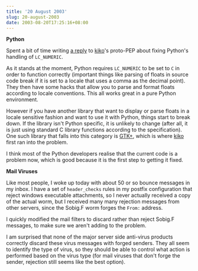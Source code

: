 ```yaml
---
title: '20 August 2003'
slug: 20-august-2003
date: 2003-08-20T17:25:16+08:00
---
```


**Python**

Spent a bit of time writing [a
reply](http://mail.python.org/pipermail/python-dev/2003-August/037744.html)
to [kiko](http://www.advogato.org/person/kiko/)\'s proto-PEP about
fixing Python\'s handling of `LC_NUMERIC`.

As it stands at the moment, Python requires `LC_NUMERIC` to be set to
`C` in order to function correctly (important things like parsing of
floats in source code break if it is set to a locale that uses a comma
as the decimal point). They then have some hacks that allow you to parse
and format floats according to locale conventions. This all works great
in a pure Python environment.

However if you have another library that want to display or parse floats
in a locale sensitive fashion and want to use it with Python, things
start to break down. If the library isn\'t Python specific, it is
unlikely to change (after all, it is just using standard C library
functions according to the specification). One such library that falls
into this category is [GTK+](http://www.gtk.org), which is where
[kiko](http://www.advogato.org/person/kiko/) first ran into the problem.

I think most of the Python developers realise that the current code is a
problem now, which is good because it is the first step to getting it
fixed.

**Mail Viruses**

Like most people, I woke up today with about 50 or so bounce messages in
my inbox. I have a set of `header_checks` rules in my postfix
configuration that reject windows executable attachments, so I never
actually received a copy of the actual worm, but I received many many
rejection messages from other servers, since the Sobig.F worm forges the
`From:` address.

I quickly modified the mail filters to discard rather than reject
Sobig.F messages, to make sure we aren\'t adding to the problem.

I am surprised that none of the major server side anti-virus products
correctly discard these virus messages with forged senders. They all
seem to identify the type of virus, so they should be able to control
what action is performed based on the virus type (for mail viruses that
don\'t forge the sender, rejection still seems like the best option).
